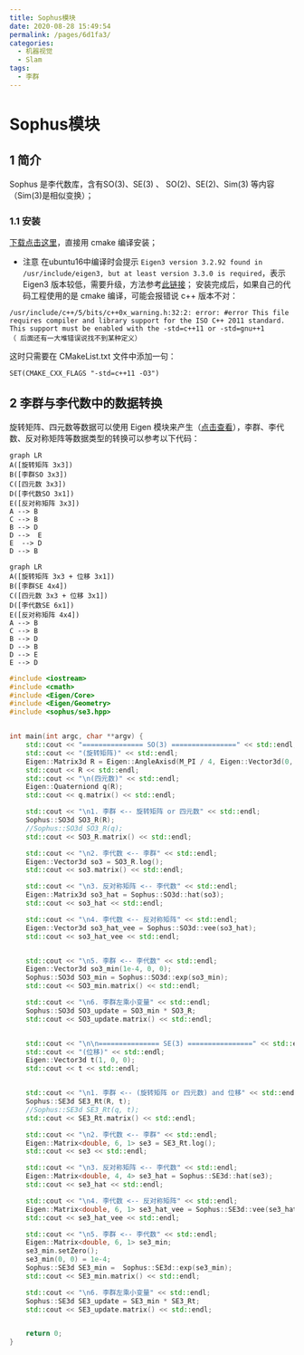 ```yaml
---
title: Sophus模块
date: 2020-08-28 15:49:54
permalink: /pages/6d1fa3/
categories: 
  - 机器视觉
  - Slam
tags: 
  - 李群
---
```

# Sophus模块

## 1 简介
Sophus 是李代数库，含有SO(3)、SE(3) 、 SO(2)、SE(2)、Sim(3) 等内容（Sim(3)是相似变换）；
### 1.1 安装
[下载点击这里](https://github.com/strasdat/Sophus)，直接用 cmake 编译安装；

- 注意
在ubuntu16中编译时会提示 `Eigen3 version 3.2.92 found in /usr/include/eigen3, but at least version 3.3.0 is required`，表示 Eigen3 版本较低，需要升级，方法参考[此链接](https://askubuntu.com/questions/1068232/how-to-update-libeigen3-to-version-3-3-on-16-04-xenial)；
安装完成后，如果自己的代码工程使用的是 cmake 编译，可能会报错说 c++ 版本不对：
```
/usr/include/c++/5/bits/c++0x_warning.h:32:2: error: #error This file requires compiler and library support for the ISO C++ 2011 standard. This support must be enabled with the -std=c++11 or -std=gnu++1
（ 后面还有一大堆错误说找不到某种定义）
```
这时只需要在 CMakeList.txt 文件中添加一句：
```shell
SET(CMAKE_CXX_FLAGS "-std=c++11 -O3")
```

## 2 李群与李代数中的数据转换
旋转矩阵、四元数等数据可以使用 Eigen 模块来产生（[点击查看](http://www.tamray.cn/index.php/2020/08/08/eigen/)），李群、李代数、反对称矩阵等数据类型的转换可以参考以下代码：
```mermaid
graph LR
A([旋转矩阵 3x3])
B([李群SO 3x3])
C([四元数 3x3])
D([李代数SO 3x1])
E([反对称矩阵 3x3])
A --> B
C --> B
B --> D
D -->  E
E  --> D
D --> B
```
```mermaid
graph LR
A([旋转矩阵 3x3 + 位移 3x1])
B([李群SE 4x4])
C([四元数 3x3 + 位移 3x1])
D([李代数SE 6x1])
E([反对称矩阵 4x4])
A --> B
C --> B
B --> D
D --> B
D --> E
E --> D
```
```cpp
#include <iostream>
#include <cmath>
#include <Eigen/Core>
#include <Eigen/Geometry>
#include <sophus/se3.hpp>


int main(int argc, char **argv) {
    std::cout << "=============== SO(3) ================" << std::endl;
    std::cout << "(旋转矩阵)" << std::endl;
    Eigen::Matrix3d R = Eigen::AngleAxisd(M_PI / 4, Eigen::Vector3d(0, 0, 1)).toRotationMatrix();
    std::cout << R << std::endl;
    std::cout << "\n(四元数)" << std::endl;
    Eigen::Quaterniond q(R);
    std::cout << q.matrix() << std::endl;

    std::cout << "\n1. 李群 <-- 旋转矩阵 or 四元数" << std::endl;
    Sophus::SO3d SO3_R(R);
    //Sophus::SO3d SO3_R(q);
    std::cout << SO3_R.matrix() << std::endl;

    std::cout << "\n2. 李代数 <-- 李群" << std::endl;
    Eigen::Vector3d so3 = SO3_R.log();
    std::cout << so3.matrix() << std::endl;

    std::cout << "\n3. 反对称矩阵 <-- 李代数" << std::endl;
    Eigen::Matrix3d so3_hat = Sophus::SO3d::hat(so3);
    std::cout << so3_hat << std::endl;

    std::cout << "\n4. 李代数 <-- 反对称矩阵" << std::endl;
    Eigen::Vector3d so3_hat_vee = Sophus::SO3d::vee(so3_hat);
    std::cout << so3_hat_vee << std::endl;


    std::cout << "\n5. 李群 <-- 李代数" << std::endl;
    Eigen::Vector3d so3_min(1e-4, 0, 0);
    Sophus::SO3d SO3_min = Sophus::SO3d::exp(so3_min);
    std::cout << SO3_min.matrix() << std::endl;

    std::cout << "\n6. 李群左乘小变量" << std::endl;
    Sophus::SO3d SO3_update = SO3_min * SO3_R;
    std::cout << SO3_update.matrix() << std::endl;


    std::cout << "\n\n=============== SE(3) ================" << std::endl;
    std::cout << "(位移)" << std::endl;
    Eigen::Vector3d t(1, 0, 0);
    std::cout << t << std::endl;


    std::cout << "\n1. 李群 <-- (旋转矩阵 or 四元数) and 位移" << std::endl;
    Sophus::SE3d SE3_Rt(R, t);
    //Sophus::SE3d SE3_Rt(q, t);
    std::cout << SE3_Rt.matrix() << std::endl;

    std::cout << "\n2. 李代数 <-- 李群" << std::endl;
    Eigen::Matrix<double, 6, 1> se3 = SE3_Rt.log();
    std::cout << se3 << std::endl;

    std::cout << "\n3. 反对称矩阵 <-- 李代数" << std::endl;
    Eigen::Matrix<double, 4, 4> se3_hat = Sophus::SE3d::hat(se3);
    std::cout << se3_hat << std::endl;

    std::cout << "\n4. 李代数 <-- 反对称矩阵" << std::endl;
    Eigen::Matrix<double, 6, 1> se3_hat_vee = Sophus::SE3d::vee(se3_hat);
    std::cout << se3_hat_vee << std::endl;

    std::cout << "\n5. 李群 <-- 李代数" << std::endl;
    Eigen::Matrix<double, 6, 1> se3_min;
    se3_min.setZero();
    se3_min(0, 0) = 1e-4;
    Sophus::SE3d SE3_min =  Sophus::SE3d::exp(se3_min);
    std::cout << SE3_min.matrix() << std::endl;

    std::cout << "\n6. 李群左乘小变量" << std::endl;
    Sophus::SE3d SE3_update = SE3_min * SE3_Rt;
    std::cout << SE3_update.matrix() << std::endl;


    return 0;
}
```

